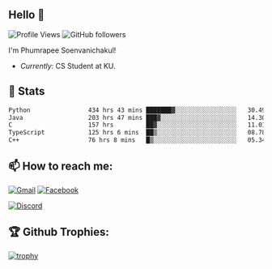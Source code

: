 
<h2>Hello 👋</h2> 

![Profile Views](https://komarev.com/ghpvc/?username=Homiez09&label=Profile%20views&color=0e75b6&style=flat)
![GitHub followers](https://img.shields.io/github/followers/HomieZ09.svg?style=social&label=Follow)


I'm Phumrapee Soenvanichakul!

- <i>Currently:</i> CS Student at KU.

<h2>👀 Stats</h2>

<!--START_SECTION:waka-->

```txt
Python                434 hrs 43 mins ███████▓░░░░░░░░░░░░░░░░░   30.49 %
Java                  203 hrs 47 mins ███▓░░░░░░░░░░░░░░░░░░░░░   14.30 %
C                     157 hrs         ██▓░░░░░░░░░░░░░░░░░░░░░░   11.01 %
TypeScript            125 hrs 6 mins  ██▒░░░░░░░░░░░░░░░░░░░░░░   08.78 %
C++                   76 hrs 8 mins   █▒░░░░░░░░░░░░░░░░░░░░░░░   05.34 %
```

<!--END_SECTION:waka-->

<h2>📫 How to reach me:</h2>

<a href="mailto:phumrapeesoen1@gmail.com">![Gmail](https://img.shields.io/badge/Gmail-D14836?style=for-the-badge&logo=gmail&logoColor=white)</a> 
<a href="https://web.facebook.com/phumrapee.soenvanichakul.3/">![Facebook](https://img.shields.io/badge/Facebook-4267B2?style=for-the-badge&logo=facebook&logoColor=white)</a>

<a href="https://discord.gg/EWnAEUtFVm">![Discord](https://discord.c99.nl/widget/theme-1/297740667784921089.png)</a> 

<h2>🏆 Github Trophies:</h2>

[![trophy](https://github-profile-trophy.vercel.app/?username=Homiez09&theme=discord&row=1)](https://github.com/ryo-ma/github-profile-trophy)
